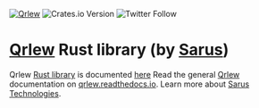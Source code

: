 [![Qrlew](https://github.com/Qrlew/qrlew/actions/workflows/ci.yml/badge.svg)](https://github.com/Qrlew/qrlew/actions)
![Crates.io Version](https://img.shields.io/crates/v/qrlew)
![Twitter Follow](https://img.shields.io/twitter/follow/Sarus_tech?style=social)

# [Qrlew](https://qrlew.github.io/) Rust library (by [Sarus](https://www.sarus.tech/))

Qrlew [Rust library](https://crates.io/crates/qrlew) is documented [here](https://docs.rs/qrlew/latest/qrlew/)
Read the general [Qrlew](https://qrlew.github.io/) documentation on [qrlew.readthedocs.io](https://qrlew.readthedocs.io/en/latest/).
Learn more about [Sarus Technologies](https://sarus.tech/).